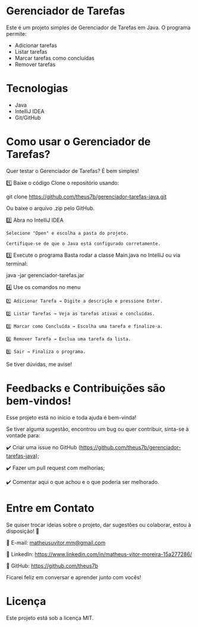 # Gerenciador de Tarefas

Este é um projeto simples de Gerenciador de Tarefas em Java. O programa permite:

- Adicionar tarefas  
- Listar tarefas  
- Marcar tarefas como concluídas  
- Remover tarefas  

# Tecnologias
- Java
- IntelliJ IDEA
- Git/GitHub

# Como usar o Gerenciador de Tarefas?

Quer testar o Gerenciador de Tarefas? É bem simples!

1️⃣ Baixe o código
Clone o repositório usando:

git clone https://github.com/theus7b/gerenciador-tarefas-java.git

Ou baixe o arquivo .zip pelo GitHub.

2️⃣ Abra no IntelliJ IDEA

    Selecione "Open" e escolha a pasta do projeto.

    Certifique-se de que o Java está configurado corretamente.

3️⃣ Execute o programa
Basta rodar a classe Main.java no IntelliJ ou via terminal:

java -jar gerenciador-tarefas.jar

4️⃣ Use os comandos no menu

    1️⃣ Adicionar Tarefa → Digite a descrição e pressione Enter.

    2️⃣ Listar Tarefas → Veja as tarefas ativas e concluídas.

    3️⃣ Marcar como Concluída → Escolha uma tarefa e finalize-a.

    4️⃣ Remover Tarefa → Exclua uma tarefa da lista.

    5️⃣ Sair → Finaliza o programa.

Se tiver dúvidas, me avise!

# Feedbacks e Contribuições são bem-vindos!

Esse projeto está no início e toda ajuda é bem-vinda!

Se tiver alguma sugestão, encontrou um bug ou quer contribuir, sinta-se à vontade para:

✔️ Criar uma issue no GitHub (https://github.com/theus7b/gerenciador-tarefas-java);

✔️ Fazer um pull request com melhorias;

✔️ Comentar aqui o que achou e o que poderia ser melhorado.

# Entre em Contato

Se quiser trocar ideias sobre o projeto, dar sugestões ou colaborar, estou à disposição! 🚀

📧 E-mail: matheusuvitor.mm@gmail.com

💼 LinkedIn: https://www.linkedin.com/in/matheus-vitor-moreira-15a277286/

🐙 GitHub: https://github.com/theus7b

Ficarei feliz em conversar e aprender junto com vocês!

# Licença

Este projeto está sob a licença MIT.
